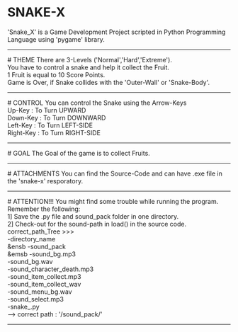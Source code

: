# SNAKE-X
'Snake_X' is a Game Development Project scripted in Python Programming Language using 'pygame' library.
<hr>
# THEME
There are 3-Levels ('Normal','Hard','Extreme').
<br>
You have to control a snake and help it collect the Fruit.
<br>
1 Fruit is equal to 10 Score Points.
<br>
Game is Over, if Snake collides with the 'Outer-Wall' or 'Snake-Body'.
<hr>
# CONTROL
You can control the Snake using the Arrow-Keys
<br>
Up-Key    : To Turn UPWARD
<br>
Down-Key  : To Turn DOWNWARD
<br>
Left-Key  : To Turn LEFT-SIDE
<br>
Right-Key : To Turn RIGHT-SIDE
<hr>
# GOAL
The Goal of the game is to collect Fruits.
<hr>
# ATTACHMENTS
You can find the Source-Code and can have .exe file in the 'snake-x' resporatory.
<hr>
# ATTENTION!!!
You might find some trouble while running the program. 
<br>
Remember the following:
<br>
1] Save the .py file and sound_pack folder in one directory.
<br>
2] Check-out for the sound-path in load() in the source code.
<br>
correct_path_Tree >>><br>
-directory_name<br>
&ensb  -sound_pack<br>
&emsb    -sound_bg.mp3<br>
    -sound_bg.wav<br>
    -sound_character_death.mp3<br>
    -sound_item_collect.mp3<br>
    -sound_item_collect_wav<br>
    -sound_menu_bg.wav<br>
    -sound_select.mp3<br>
  -snake_.py<br>
--> correct path : '<directory_name>/sound_pack/<sound_file_name>'
<hr>
